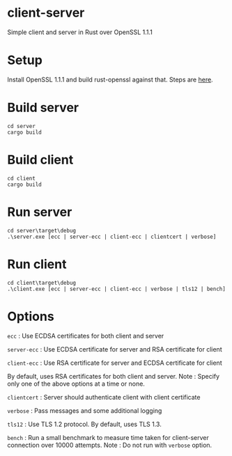 # client-server
Simple client and server in Rust over OpenSSL 1.1.1

# Setup
Install OpenSSL 1.1.1 and build rust-openssl against that. Steps are [here](https://github.com/sfackler/rust-openssl/tree/5948898e54882c0bedd12d87569eb4dbee5bbca7).

# Build server
```
cd server
cargo build
```

# Build client
```
cd client
cargo build
```

# Run server
```
cd server\target\debug
.\server.exe [ecc | server-ecc | client-ecc | clientcert | verbose]
```

# Run client
```
cd client\target\debug
.\client.exe [ecc | server-ecc | client-ecc | verbose | tls12 | bench]
```

# Options
`ecc` : Use ECDSA certificates for both client and server

`server-ecc` : Use ECDSA certificate for server and RSA certificate for client

`client-ecc` : Use RSA certificate for server and ECDSA certificate for client

By default, uses RSA certificates for both client and server. Note : Specify only one of the above options at a time or none.

`clientcert` : Server should authenticate client with client certificate

`verbose` : Pass messages and some additional logging

`tls12` : Use TLS 1.2 protocol. By default, uses TLS 1.3.

`bench` : Run a small benchmark to measure time taken for client-server connection over 10000 attempts. Note : Do not run with `verbose` option.



